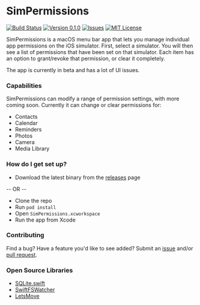 # SimPermissions

[![Build Status](https://travis-ci.org/NickEntin/SimPermissions.svg?branch=travis)](https://travis-ci.org/NickEntin/SimPermissions/)
[![Version 0.1.0](https://img.shields.io/badge/version-0.1.0-green.svg)](https://github.com/NickEntin/SimPermissions/releases)
[![Issues](https://img.shields.io/github/issues/nickentin/simpermissions.svg?maxAge=2592000)](https://github.com/NickEntin/SimPermissions/issues)
[![MIT License](https://img.shields.io/badge/license-MIT-lightgray.svg)](https://github.com/NickEntin/SimPermissions/blob/master/LICENSE)

SimPermissions is a macOS menu bar app that lets you manage individual app permissions on the iOS simulator. First, select a simulator. You will then see a list of permissions that have been set on that simulator. Each item has an option to grant/revoke that permission, or clear it completely.

The app is currently in beta and has a lot of UI issues.

### Capabilities

SimPermissions can modify a range of permission settings, with more coming soon. Currently it can change or clear permissions for:

* Contacts
* Calendar
* Reminders
* Photos
* Camera
* Media Library

### How do I get set up?

* Download the latest binary from the [releases](https://github.com/NickEntin/SimPermissions/releases/) page

-- OR --

* Clone the repo
* Run `pod install`
* Open `SimPermissions.xcworkspace`
* Run the app from Xcode

### Contributing

Find a bug?  Have a feature you'd like to see added?  Submit an [issue](https://github.com/NickEntin/SimPermissions/issues/new) and/or [pull request](https://github.com/NickEntin/SimPermissions/compare).

### Open Source Libraries

* [SQLite.swift](https://github.com/stephencelis/SQLite.swift)
* [SwiftFSWatcher](https://github.com/gurinderhans/SwiftFSWatcher)
* [LetsMove](https://github.com/potionfactory/LetsMove)
